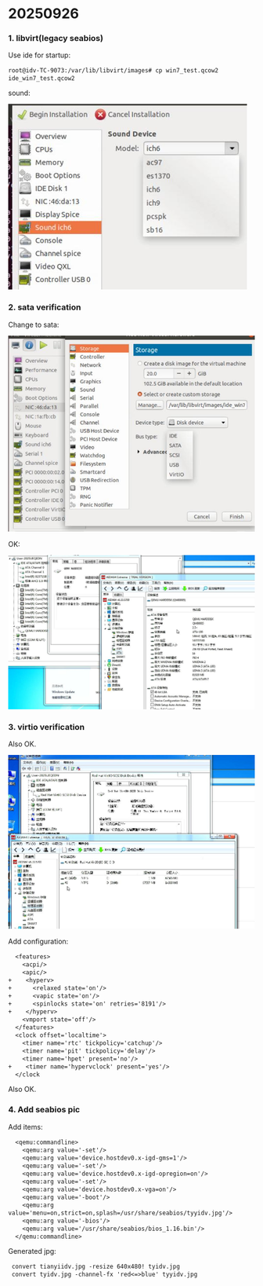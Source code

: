 # 20250926
### 1. libvirt(legacy seabios)
Use ide for startup:     

```
root@idv-TC-9073:/var/lib/libvirt/images# cp win7_test.qcow2 ide_win7_test.qcow2
```
sound:    

![./images/2025_09_26_08_31_25_488x378.jpg](./images/2025_09_26_08_31_25_488x378.jpg)

### 2. sata verification
Change to sata:    

![./images/2025_09_26_08_53_56_705x558.jpg](./images/2025_09_26_08_53_56_705x558.jpg)

OK:     

![./images/2025_09_26_08_56_17_1092x682.jpg](./images/2025_09_26_08_56_17_1092x682.jpg)

### 3. virtio verification
Also OK.   

![./images/2025_09_26_09_00_49_1013x711.jpg](./images/2025_09_26_09_00_49_1013x711.jpg)

Add configuration:     

```
  <features>
    <acpi/>
    <apic/>
+    <hyperv>
+      <relaxed state='on'/>
+      <vapic state='on'/>
+      <spinlocks state='on' retries='8191'/>
+    </hyperv>
    <vmport state='off'/>
  </features>
  <clock offset='localtime'>
    <timer name='rtc' tickpolicy='catchup'/>
    <timer name='pit' tickpolicy='delay'/>
    <timer name='hpet' present='no'/>
+    <timer name='hypervclock' present='yes'/>
  </clock
```
Also OK.   

### 4. Add seabios pic
Add items:    

```
  <qemu:commandline>
    <qemu:arg value='-set'/>
    <qemu:arg value='device.hostdev0.x-igd-gms=1'/>
    <qemu:arg value='-set'/>
    <qemu:arg value='device.hostdev0.x-igd-opregion=on'/>
    <qemu:arg value='-set'/>
    <qemu:arg value='device.hostdev0.x-vga=on'/>
    <qemu:arg value='-boot'/>
    <qemu:arg value='menu=on,strict=on,splash=/usr/share/seabios/tyyidv.jpg'/>
    <qemu:arg value='-bios'/>
    <qemu:arg value='/usr/share/seabios/bios_1.16.bin'/>
  </qemu:commandline>
``` 
Generated jpg:     

```
 convert tianyiidv.jpg -resize 640x480! tyidv.jpg
 convert tyidv.jpg -channel-fx 'red<=>blue' tyyidv.jpg
```
